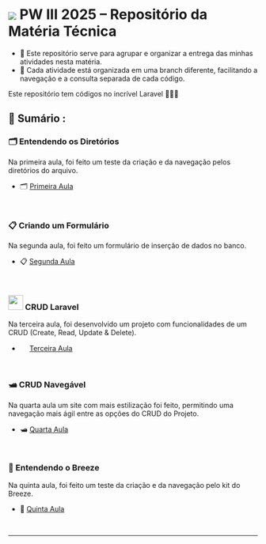 # <img src="https://skillicons.dev/icons?i=laravel" align="center" /> PW III 2025 – Repositório da Matéria Técnica

- 🎯 Este repositório serve para agrupar e organizar a entrega das minhas atividades nesta matéria.
- 🧭 Cada atividade está organizada em uma branch diferente, facilitando a navegação e a consulta separada de cada código.

Este repositório tem códigos no incrível Laravel 🙅🏻‍♂️

<!-- SESSÃO DO ÍNDICE DAS ATIVIDADES ⬇️ -->
## 📇 Sumário :

### 🗂️ Entendendo os Diretórios
Na primeira aula, foi feito um teste da criação e da navegação pelos diretórios do arquivo.
- 🗂️ [Primeira Aula](https://github.com/RgoSL/PW-III-2025/tree/Aula01) <!-- ⬅️ LINK PARA A RESPECTIVA BRANCH -->
<br>

### 📋 Criando um Formulário
Na segunda aula, foi feito um formulário de inserção de dados no banco.
- 📋 [Segunda Aula](https://github.com/RgoSL/PW-III-2025/tree/Aula02) <!-- ⬅️ LINK PARA A RESPECTIVA BRANCH -->
<br>

### <img src="https://skillicons.dev/icons?i=laravel" width = 30px height = 30px /> CRUD Laravel
Na terceira aula, foi desenvolvido um projeto com funcionalidades de um CRUD (Create, Read, Update & Delete).
- <img src="https://skillicons.dev/icons?i=laravel" width = 15px height = 15px /> [Terceira Aula](https://github.com/RgoSL/PW-III-2025/tree/Aula03) <!-- ⬅️ LINK PARA A RESPECTIVA BRANCH -->
<br>

### 🛥️ CRUD Navegável
Na quarta aula um site com mais estilização foi feito, permitindo uma navegação mais ágil entre as opções do CRUD do Projeto.
- 🛥️ [Quarta Aula](https://github.com/RgoSL/PW-III-2025/tree/Aula04) <!-- ⬅️ LINK PARA A RESPECTIVA BRANCH -->
<br>

### 🪪 Entendendo o Breeze
Na quinta aula, foi feito um teste da criação e da navegação pelo kit do Breeze.
- 🪪 [Quinta Aula](https://github.com/RgoSL/PW-III-2025/tree/Aula05) <!-- ⬅️ LINK PARA A RESPECTIVA BRANCH -->
<br>

----
